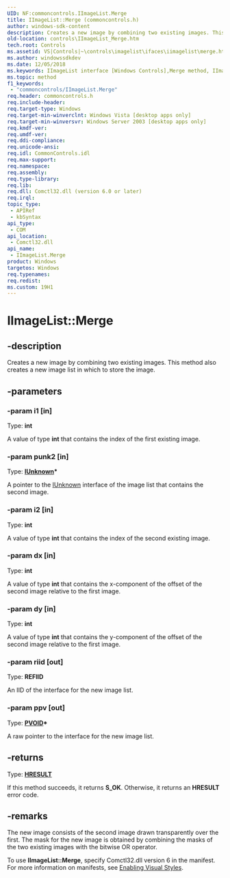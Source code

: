 ```yaml
---
UID: NF:commoncontrols.IImageList.Merge
title: IImageList::Merge (commoncontrols.h)
author: windows-sdk-content
description: Creates a new image by combining two existing images. This method also creates a new image list in which to store the image.
old-location: controls\IImageList_Merge.htm
tech.root: Controls
ms.assetid: VS|Controls|~\controls\imagelist\ifaces\iimagelist\merge.htm
ms.author: windowssdkdev
ms.date: 12/05/2018
ms.keywords: IImageList interface [Windows Controls],Merge method, IImageList.Merge, IImageList::Merge, Merge, Merge method [Windows Controls], Merge method [Windows Controls],IImageList interface, comctl_IImageList_Merge, comctl_IImageList_Merge_cpp, commoncontrols/IImageList::Merge, controls.IImageList_Merge, controls.comctl_IImageList_Merge
ms.topic: method
f1_keywords: 
 - "commoncontrols/IImageList.Merge"
req.header: commoncontrols.h
req.include-header: 
req.target-type: Windows
req.target-min-winverclnt: Windows Vista [desktop apps only]
req.target-min-winversvr: Windows Server 2003 [desktop apps only]
req.kmdf-ver: 
req.umdf-ver: 
req.ddi-compliance: 
req.unicode-ansi: 
req.idl: CommonControls.idl
req.max-support: 
req.namespace: 
req.assembly: 
req.type-library: 
req.lib: 
req.dll: Comctl32.dll (version 6.0 or later)
req.irql: 
topic_type:
 - APIRef
 - kbSyntax
api_type:
 - COM
api_location:
 - Comctl32.dll
api_name:
 - IImageList.Merge
product: Windows
targetos: Windows
req.typenames: 
req.redist: 
ms.custom: 19H1
---
```


# IImageList::Merge


## -description


Creates a new image by combining two existing images. This method also creates a new image list in which to store the image. 
		


## -parameters




### -param i1 [in]

Type: <b>int</b>

A value of type <b>int</b> that contains the index of the first existing image. 
				


### -param punk2 [in]

Type: <b><a href="https://docs.microsoft.com/windows/desktop/api/unknwn/nn-unknwn-iunknown">IUnknown</a>*</b>

A pointer to the <a href="https://docs.microsoft.com/windows/desktop/api/unknwn/nn-unknwn-iunknown">IUnknown</a> interface of the image list that contains the second image. 			


### -param i2 [in]

Type: <b>int</b>

A value of type <b>int</b> that contains the index of the second existing image. 
				


### -param dx [in]

Type: <b>int</b>

A value of type <b>int</b>  that contains the x-component of the offset of the second image relative to the first image. 
				


### -param dy [in]

Type: <b>int</b>

A value of type <b>int</b>  that contains the y-component of the offset of the second image relative to the first image. 
				


### -param riid [out]

Type: <b>REFIID</b>

An IID of the interface for the new image list.


### -param ppv [out]

Type: <b><a href="https://docs.microsoft.com/windows/desktop/WinProg/windows-data-types">PVOID</a>*</b>

A raw pointer to the interface for the new image list.


## -returns



Type: <b><a href="https://docs.microsoft.com/windows/desktop/WinProg/windows-data-types">HRESULT</a></b>

If this method succeeds, it returns <b xmlns:loc="http://microsoft.com/wdcml/l10n">S_OK</b>. Otherwise, it returns an <b xmlns:loc="http://microsoft.com/wdcml/l10n">HRESULT</b> error code.




## -remarks



The new image consists of the second image drawn transparently over the first. 	The mask for the new image is obtained by combining the masks of the two existing images with the bitwise OR operator.

To use <b>IImageList::Merge</b>, specify Comctl32.dll version 6 in the manifest. For more information on manifests, see <a href="https://docs.microsoft.com/windows/desktop/Controls/cookbook-overview">Enabling Visual Styles</a>. 



